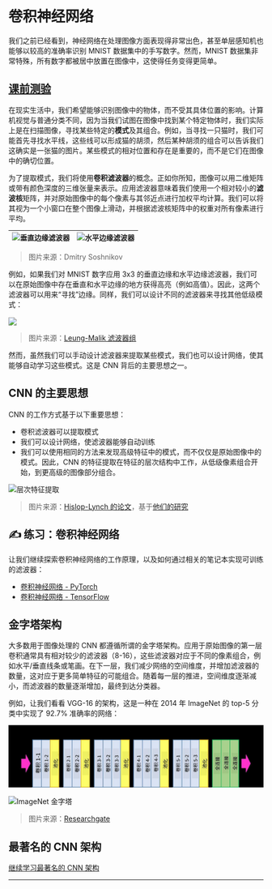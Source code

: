 <!--
CO_OP_TRANSLATOR_METADATA:
{
  "original_hash": "a560d5b845962cf33dc102266e409568",
  "translation_date": "2025-09-23T12:37:52+00:00",
  "source_file": "lessons/4-ComputerVision/07-ConvNets/README.md",
  "language_code": "zh"
}
-->
# 卷积神经网络

我们之前已经看到，神经网络在处理图像方面表现得非常出色，甚至单层感知机也能够以较高的准确率识别 MNIST 数据集中的手写数字。然而，MNIST 数据集非常特殊，所有数字都被居中放置在图像中，这使得任务变得更简单。

## [课前测验](https://ff-quizzes.netlify.app/en/ai/quiz/13)

在现实生活中，我们希望能够识别图像中的物体，而不受其具体位置的影响。计算机视觉与普通分类不同，因为当我们试图在图像中找到某个特定物体时，我们实际上是在扫描图像，寻找某些特定的**模式**及其组合。例如，当寻找一只猫时，我们可能首先寻找水平线，这些线可以形成猫的胡须，然后某种胡须的组合可以告诉我们这确实是一张猫的图片。某些模式的相对位置和存在是重要的，而不是它们在图像中的确切位置。

为了提取模式，我们将使用**卷积滤波器**的概念。正如你所知，图像可以用二维矩阵或带有颜色深度的三维张量来表示。应用滤波器意味着我们使用一个相对较小的**滤波核**矩阵，并对原始图像中的每个像素与其邻近点进行加权平均计算。我们可以将其视为一个小窗口在整个图像上滑动，并根据滤波核矩阵中的权重对所有像素进行平均。

![垂直边缘滤波器](../../../../../translated_images/filter-vert.b7148390ca0bc356ddc7e55555d2481819c1e86ddde9dce4db5e71a69d6f887f.zh.png) | ![水平边缘滤波器](../../../../../translated_images/filter-horiz.59b80ed4feb946efbe201a7fe3ca95abb3364e266e6fd90820cb893b4d3a6dda.zh.png)
----|----

> 图片来源：Dmitry Soshnikov

例如，如果我们对 MNIST 数字应用 3x3 的垂直边缘和水平边缘滤波器，我们可以在原始图像中存在垂直和水平边缘的地方获得高亮（例如高值）。因此，这两个滤波器可以用来“寻找”边缘。同样，我们可以设计不同的滤波器来寻找其他低级模式：

<img src="images/lmfilters.jpg" width="500" align="center"/>

> 图片来源：[Leung-Malik 滤波器组](https://www.robots.ox.ac.uk/~vgg/research/texclass/filters.html)

然而，虽然我们可以手动设计滤波器来提取某些模式，我们也可以设计网络，使其能够自动学习这些模式。这是 CNN 背后的主要思想之一。

## CNN 的主要思想

CNN 的工作方式基于以下重要思想：

* 卷积滤波器可以提取模式
* 我们可以设计网络，使滤波器能够自动训练
* 我们可以使用相同的方法来发现高级特征中的模式，而不仅仅是原始图像中的模式。因此，CNN 的特征提取在特征的层次结构中工作，从低级像素组合开始，到更高级的图像部分组合。

![层次特征提取](../../../../../translated_images/FeatureExtractionCNN.d9b456cbdae7cb643fde3032b81b2940e3cf8be842e29afac3f482725ba7f95c.zh.png)

> 图片来源：[Hislop-Lynch 的论文](https://www.semanticscholar.org/paper/Computer-vision-based-pedestrian-trajectory-Hislop-Lynch/26e6f74853fc9bbb7487b06dc2cf095d36c9021d)，基于[他们的研究](https://dl.acm.org/doi/abs/10.1145/1553374.1553453)

## ✍️ 练习：卷积神经网络

让我们继续探索卷积神经网络的工作原理，以及如何通过相关的笔记本实现可训练的滤波器：

* [卷积神经网络 - PyTorch](ConvNetsPyTorch.ipynb)
* [卷积神经网络 - TensorFlow](ConvNetsTF.ipynb)

## 金字塔架构

大多数用于图像处理的 CNN 都遵循所谓的金字塔架构。应用于原始图像的第一层卷积通常具有相对较少的滤波器（8-16），这些滤波器对应于不同的像素组合，例如水平/垂直线条或笔画。在下一层，我们减少网络的空间维度，并增加滤波器的数量，这对应于更多简单特征的可能组合。随着每一层的推进，空间维度逐渐减小，而滤波器的数量逐渐增加，最终到达分类器。

例如，让我们看看 VGG-16 的架构，这是一种在 2014 年 ImageNet 的 top-5 分类中实现了 92.7% 准确率的网络：

![ImageNet 层次结构](../../../../../translated_images/vgg-16-arch1.d901a5583b3a51baeaab3e768567d921e5d54befa46e1e642616c5458c934028.zh.jpg)

![ImageNet 金字塔](../../../../../translated_images/vgg-16-arch.64ff2137f50dd49fdaa786e3f3a975b3f22615efd13efb19c5d22f12e01451a1.zh.jpg)

> 图片来源：[Researchgate](https://www.researchgate.net/figure/Vgg16-model-structure-To-get-the-VGG-NIN-model-we-replace-the-2-nd-4-th-6-th-7-th_fig2_335194493)

## 最著名的 CNN 架构

[继续学习最著名的 CNN 架构](CNN_Architectures.md)

---

